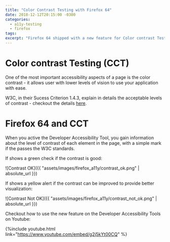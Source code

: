 ```yaml
---
title: "Color Contrast Testing with Firefox 64"
date: 2018-12-12T20:15:00 -0300
categories:
  - a11y-testing
  - firefox
tags:
excerpt: "Firefox 64 shipped with a new feature for Color contrast Testing"
---
```


# Color contrast Testing (CCT)

One of the most important accessibility aspects of a page is the color contrast - it allows user with lower levels of vision to use your application with ease.

W3C, in their Sucess Criterion 1.4.3, explain in details the acceptable levels of contrast - checkout the details [here](https://www.w3.org/TR/UNDERSTANDING-WCAG20/visual-audio-contrast-contrast.html).

# Firefox 64 and CCT

When you active the Developer Accessibility Tool, you gain information about the level of contrast of each element in the page, with a simple mark if the passes the W3C standards.

If shows a green check if the contrast is good:

![Contrast OK]({{ "assets/images/firefox_a11y/contrast_ok.png" | absolute_url }})

If shows a yellow alert if the contrast can be improved to provide better visualization:

![Contrast Not OK]({{ "assets/images/firefox_a11y/contrast_not_ok.png" | absolute_url }})

Checkout how to use the new feature on the Developer Accessibility Tools on Youtube:

{%include youtube.html link="https://www.youtube.com/embed/g2j5kYt00CQ" %}